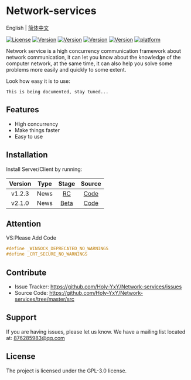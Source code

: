 
# Network-services

 English | [简体中文](./README_CN.md)

[![License](https://img.shields.io/github/license/Acmen-Team/Network-services)](LICENSE)
[![Version](https://img.shields.io/badge/Server--News-V1.2.3-yellowgreen)](https://github.com/Holy-YxY/Network-services/tree/master/src/Server/server_Tcp_cs_2.3.cpp)
[![Version](https://img.shields.io/badge/Client--News-V1.2.3-yellowgreen)](https://github.com/Holy-YxY/Network-services/tree/master/src/Client/client_Tcp_cs_2.3.cpp)
[![Version](https://img.shields.io/badge/Server--News-V2.1.0-yellowgreen)](https://github.com/Holy-YxY/Network-services/tree/master/src/Server/server_Tcp_select_1.0.cpp)
[![Version](https://img.shields.io/badge/Client--News-V2.1.0-yellowgreen)](https://github.com/Holy-YxY/Network-services/tree/master/src/Client/client_Tcp_select_1.0.cpp)
[![platform](https://img.shields.io/badge/platform-Windows----Linux-lightgrey)]()


Network service is a high concurrency communication framework about network communication, 
it can let you know about the knowledge of the computer network, at the same time, 
it can also help you solve some problems more easily and quickly to some extent.
 
Look how easy it is to use:
 
    This is being documented, stay tuned...
 
Features
--------
 
- High concurrency
- Make things faster
- Easy to use

Installation
------------
 
Install Server/Client by running:

 | Version | Type | Stage | Source |
 | :----:| :----: | :----: | :----:|
 | v1.2.3 | News | [RC](https://github.com/Holy-YxY/Network-services/tree/master/dist) | [Code](https://github.com/Holy-YxY/Network-services/tree/master/src) |
 | v2.1.0 | News | [Beta]() | [Code](https://github.com/Holy-YxY/Network-services/tree/master/src) |

Attention
------------

VS:Please Add Code
 ```C++
#define _WINSOCK_DEPRECATED_NO_WARNINGS
#define _CRT_SECURE_NO_WARNINGS
```
 
Contribute
----------
 
- Issue Tracker: https://github.com/Holy-YxY/Network-services/issues
- Source Code: https://github.com/Holy-YxY/Network-services/tree/master/src
 
Support
-------
 
If you are having issues, please let us know.
We have a mailing list located at: 876285983@qq.com
 
License
-------
 
The project is licensed under the GPL-3.0 license.
